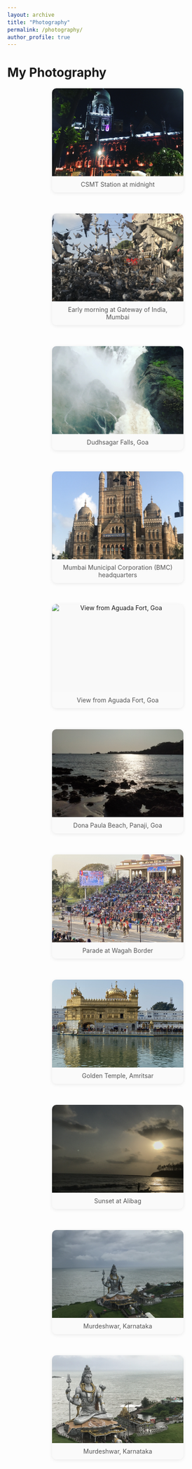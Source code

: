 ```yaml
---
layout: archive
title: "Photography"
permalink: /photography/
author_profile: true
---
```


# My Photography

<style>
.gallery {
  display: flex;
  flex-wrap: wrap;
  gap: 24px;
  justify-content: center;
}
.gallery-item {
  width: 300px;
  margin-bottom: 24px;
  background: #f9f9f9;
  border-radius: 10px;
  box-shadow: 0 2px 8px rgba(0,0,0,0.08);
  overflow: hidden;
  text-align: center;
  display: flex;
  flex-direction: column;
}
.gallery-item img {
  width: 100%;
  height: 200px;
  object-fit: cover;
  display: block;
}
.caption {
  padding: 10px;
  font-size: 1em;
  color: #555;
  background: #fafafa;
}
</style>

<div class="gallery">
  <div class="gallery-item">
    <img src="/images/2735841B-73E4-40AD-B33C-E9B28C7D34B5.jpg" alt="CSMT Station at midnight">
    <div class="caption">CSMT Station at midnight</div>
  </div>
  <div class="gallery-item">
    <img src="/images/IMG_0616.JPG" alt="Early morning at Gateway of India, Mumbai">
    <div class="caption">Early morning at Gateway of India, Mumbai</div>
  </div>
  <div class="gallery-item">
    <img src="/images/dudhsagar-2.jpg" alt="Dudhsagar Falls, Goa">
    <div class="caption">Dudhsagar Falls, Goa</div>
  </div>
  <div class="gallery-item">
    <img src="/images/IMG_0590.JPG" alt="Mumbai Municipal Corporation (BMC) headquarters">
    <div class="caption">Mumbai Municipal Corporation (BMC) headquarters</div>
  </div>
  <div class="gallery-item">
    <img src="/images/IMG_8991.JPG" alt="View from Aguada Fort, Goa">
    <div class="caption">View from Aguada Fort, Goa</div>
  </div>
  <div class="gallery-item">
    <img src="/images/IMG_20190322_171100.jpg" alt="Dona Paula Beach, Panaji, Goa">
    <div class="caption">Dona Paula Beach, Panaji, Goa</div>
  </div>
  <div class="gallery-item">
    <img src="/images/IMG_5343.HEIC" alt="Parade at Wagah Border">
    <div class="caption">Parade at Wagah Border</div>
  </div>
  <div class="gallery-item">
    <img src="/images/IMG_5319.HEIC" alt="Golden Temple, Amritsar">
    <div class="caption">Golden Temple, Amritsar</div>
  </div>
  <div class="gallery-item">
    <img src="/images/IMG_0772.JPG" alt="Sunset at Alibag">
    <div class="caption">Sunset at Alibag</div>
  </div>
  <div class="gallery-item">
    <img src="/images/IMG_3052.JPG" alt="Murdeshwar, Karnataka">
    <div class="caption">Murdeshwar, Karnataka</div>
  </div>
  <div class="gallery-item">
    <img src="/images/IMG_3056.JPG" alt="Murdeshwar, Karnataka">
    <div class="caption">Murdeshwar, Karnataka</div>
  </div>
</div>